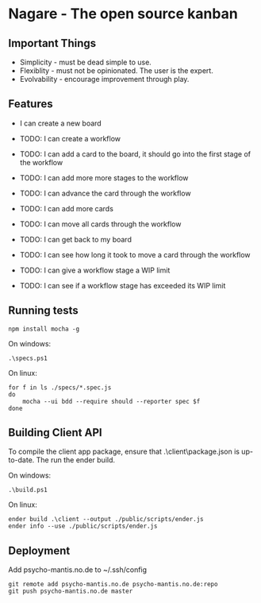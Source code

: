 Nagare - The open source kanban
================================

Important Things
----------------

- Simplicity - must be dead simple to use.
- Flexiblity - must not be opinionated. The user is the expert.
- Evolvability - encourage improvement through play.

Features
--------

- I can create a new board

- TODO: I can create a workflow 

- TODO: I can add a card to the board, it should go into the first stage of the workflow

- TODO: I can add more more stages to the workflow

- TODO: I can advance the card through the workflow

- TODO: I can add more cards

- TODO: I can move all cards through the workflow

- TODO: I can get back to my board

- TODO: I can see how long it took to move a card through the workflow

- TODO: I can give a workflow stage a WIP limit

- TODO: I can see if a workflow stage has exceeded its WIP limit

 
Running tests
-------------

	npm install mocha -g

On windows: 

	.\specs.ps1

On linux: 

	for f in ls ./specs/*.spec.js
	do
		mocha --ui bdd --require should --reporter spec $f
	done


Building Client API
-------------------
To compile the client app package, ensure that .\client\package.json is up-to-date. The run the ender build.

On windows:

	.\build.ps1

On linux:

	ender build .\client --output ./public/scripts/ender.js
	ender info --use ./public/scripts/ender.js


Deployment
----------

Add psycho-mantis.no.de to ~/.ssh/config
	
	git remote add psycho-mantis.no.de psycho-mantis.no.de:repo
	git push psycho-mantis.no.de master